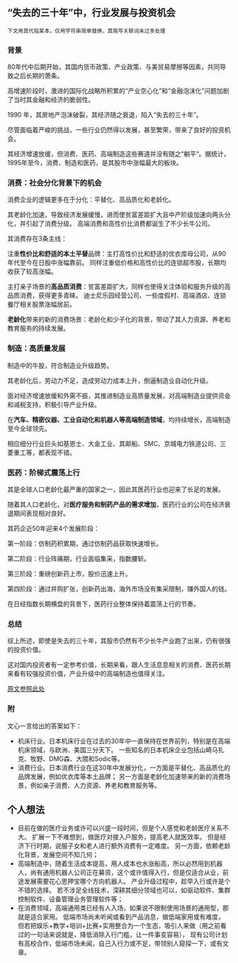## “失去的三十年”中，行业发展与投资机会

    下文用其代指某本，仅用字符串简单替换，其简写关联词未过多处理

### 背景

80年代中后期开始，其国内货币政策、产业政策、与美贸易摩擦等因素，共同导致之后长期的萧条。

高增速阶段时，激进的国际化战略所积累的“产业空心化”和“金融泡沫化”问题加剧了当时其金融和经济的脆弱性。

1990 年，其房地产泡沫破裂，其经济随之衰退，陷入“失去的三十年”。

尽管面临着严峻的挑战，一些行业仍然得以发展，甚至繁荣，带来了良好的投资机会。

其经济增速放缓，但消费、医药、高端制造这些赛道并没有随之“躺平“。据统计，1995年至今，消费、制造和医药，是其股市中涨幅最大的板块。

### 消费：社会分化背景下的机会

消费企业的逻辑更多在于分化：平替化、高品质化和老龄化。

其老龄化加速，导致经济发展缓慢，进而使贫富差距扩大且中产阶级加速向两头分化，并引起了消费分级。
高端消费和高性价比消费都诞生了不少长牛公司。

其消费存在3条主线：

注重**性价比和舒适的本土平替**品牌：主打高性价比和舒适的优衣库母公司，从90年代至今在日股中涨幅靠前。
同样注重低价格和高性价比的连锁超市股，长期均收获了较高涨幅。

主打亲子场景的**高品质消费**：贫富差距扩大，同样也使得关注体验和服务升级的高品质消费，获得更多青睐。
迪士尼乐园经营公司、一些度假村、高端酒店、连锁餐厅相关股票涨幅居前。

**老龄化**带来的新的消费场景：老龄化和少子化的背景，带动了其人力资源、养老和教育服务的持续发展。

### 制造：高质量发展

制造中的牛股，符合制造业升级趋势。

其老龄化后，劳动力不足，造成劳动力成本上升，倒逼制造业自动化升级。

面对经济增速放缓和外需不振，其推进制造业高质量发展，对高端制造业提供资金和减税支持，积极引导产业升级。

在**汽车、精密仪器、工业自动化和机器人等高端制造领域**，均持续增长，高端制造至今全球领先。

相应细分行业巨头如基恩士、大金工业、其邮船、SMC、京城电力铁道公司、三菱重工等，都表现不错。

### 医药：阶梯式震荡上行

其是全球人口老龄化最严重的国家之一，因此其医药行业也迎来了长足的发展。

随着其人口老龄化，对**医疗服务和制药产品的需求增加**，医药行业的公司在经济衰退期间表现相对良好。

其药企近50年迎来4个发展阶段：

第一阶段：仿制药积累期，通过仿制药品获取快速增长。

第二阶段：行业阵痛期，行业面临集采，指数腰斩。

第三阶段：重磅创新药上市，股价迅速上升。

第四阶段：通过并购扩张，创新药出海，海外市场没有集采限制，赚外国人的钱。

在日经指数长期横盘的背景下，医药行业整体保持着震荡上行的节奏。

### 总结

综上所述，即使是失去的三十年，其股市仍然有不少长牛产业跑了出来，仍有很强的投资价值。

这对国内投资者有一定参考价值，长期来看，跟人生活息息相关的消费、医药长期来看有较强投资价值，产业升级中的高端制造也值得关注。

[原文参照此处](https://caifuhao.eastmoney.com/news/20230804113133973923450)

### 附

文心一言给出的答案如下：

* 机床行业。日本机床行业在过去的30年中一直保持在世界前列，特别是在高端机床领域，与欧洲、美国三分天下。
  一些知名的日本机床企业包括山崎马扎克、牧野、DMG森、大隈和Sodic等。
* 消费行业。日本消费行业在这30年中发展分化，一方面是平替化、高品质化的品牌发展，例如优衣库等本土品牌；
  另一方面是老龄化加速带来的新的消费场景，例如亲子消费、人力资源、养老和教育服务等。

## 个人想法

* 目前在做的医疗业务或许可以兴盛一段时间，但是个人感觉和老龄医疗关系不大。
  扩展一下不难想到，做医疗对接入户服务，提高老人就医效率。
  但是经济下行时期，说服子女和老人进行额外消费有一定难度。
  另一方面，依赖老龄化背景，发展空间不知几何；
* 高端制造中，随着生活成本提高，用人成本也水涨船高，所以必然用到机器人，尚有通用机器人公司正在募资，这个或许值得入行，但是仅适合从业，前途发展需要花心思押宝哪个方向机器人。
  产业升级过程中，趁早入行或许是个不错的选择。
  若不涉足全线技术，深耕其细分领域也可以，如驱动软件、集群控制软件、设备管理业务管理软件等；
* 在消费领域，高端通用类已经有人入场，如果说不限制使用场景的通用型，那就是适合家用。
  低端市场尚未听闻或看到产品消息，做低端家用或有难度，
  但若把娱乐+教学+培训+比赛+实用整合为一个生态，吸引人来做（用之前看过的一句话来说就是，降低消除入行门槛，让一件事变容易），
  现有公司计划有高校合作，低端市场未闻，自己入行力或不足，带领别人窥探一下，或有文章。

[//]: #某本教育领域变化 (todo)

